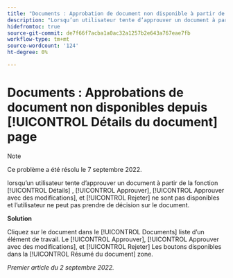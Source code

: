 ```yaml
---
title: "Documents : Approbation de document non disponible à partir de la page Détails du document"
description: "Lorsqu’un utilisateur tente d’approuver un document à partir de la page Détails du document, la variable [!UICONTROL Approuver], [!UICONTROL Approuver avec des modifications], et [!UICONTROL Rejeter] Les boutons ne sont pas disponibles et l’utilisateur ne peut pas prendre de décision sur le document."
hidefromtoc: true
source-git-commit: de7f66f7acba1a0ac32a1257b2e643a767eae7fb
workflow-type: tm+mt
source-wordcount: '124'
ht-degree: 0%

---
```



# Documents : Approbations de document non disponibles depuis [!UICONTROL Détails du document] page

>[!NOTE]
>
>Ce problème a été résolu le 7 septembre 2022.

lorsqu’un utilisateur tente d’approuver un document à partir de la fonction [!UICONTROL Détails] , [!UICONTROL Approuver], [!UICONTROL Approuver avec des modifications], et [!UICONTROL Rejeter] ne sont pas disponibles et l’utilisateur ne peut pas prendre de décision sur le document.

**Solution**

Cliquez sur le document dans le [!UICONTROL Documents] liste d’un élément de travail. Le [!UICONTROL Approuver], [!UICONTROL Approuver avec des modifications], et [!UICONTROL Rejeter] Les boutons disponibles dans la [!UICONTROL Résumé du document] zone.

_Premier article du 2 septembre 2022._

